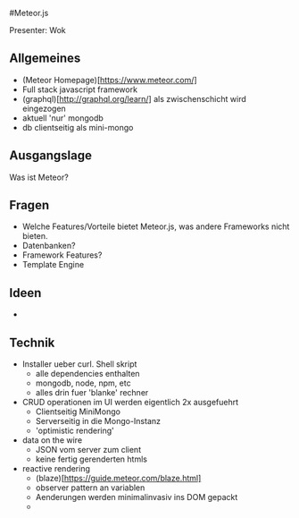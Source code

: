 #Meteor.js

Presenter: Wok

## Allgemeines
- (Meteor Homepage)[https://www.meteor.com/]
- Full stack javascript framework
- (graphql)[http://graphql.org/learn/] als zwischenschicht wird eingezogen
- aktuell 'nur' mongodb
- db clientseitig als mini-mongo

## Ausgangslage
Was ist Meteor?


## Fragen
- Welche Features/Vorteile bietet Meteor.js, was andere Frameworks nicht bieten. 
- Datenbanken?
- Framework Features?
- Template Engine

## Ideen 
- 


## Technik
- Installer ueber curl. Shell skript
	- alle dependencies enthalten
	- mongodb, node, npm, etc
	- alles drin fuer 'blanke' rechner
- CRUD operationen im UI werden eigentlich 2x ausgefuehrt
	- Clientseitig MiniMongo
	- Serverseitig in die Mongo-Instanz
	- 'optimistic rendering'
- data on the wire
	- JSON vom server zum client
	- keine fertig gerenderten htmls
- reactive rendering
	- (blaze)[https://guide.meteor.com/blaze.html]
	- observer pattern an variablen
	- Aenderungen werden minimalinvasiv ins DOM gepackt
	-

